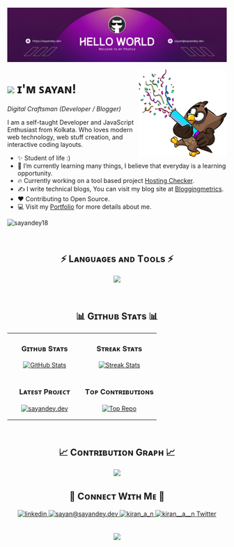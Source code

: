 <!--Banner-->
![sayandey18 banner image](./img/banner.png)

<!--Night Owl image-->
<div>
  <img align="right" width="40%" src="https://raw.githubusercontent.com/sayandey18/sayandey18/main/img/owl-image.png">
</div>

<!--Header Name-->
# <img src="https://emojis.slackmojis.com/emojis/images/1531849430/4246/blob-sunglasses.gif?1531849430" width="30"/> ɪ'ᴍ ꜱᴀʏᴀɴ! 
*Digital Craftsman (Developer / Blogger)*
<br /> 

<!--Start Intro-->               
<p align="left">I am a self-taught Developer and JavaScript Enthusiast from Kolkata. Who loves modern web technology, web stuff creation, and interactive coding layouts.</p>

- ✨ Student of life :)
- 🌱 I’m currently learning many things, I believe that everyday is a learning opportunity.
- 🔥 Currently working on a tool based project [Hosting Checker](https://hostingchecker.org/).
- ✍ I write technical blogs, You can visit my blog site at [Bloggingmetrics](https://bloggingmetrics.com/).
- ❤️ Contributing to Open Source.
- 💻 Visit my [Portfolio](https://sayandey.dev) for more details about me.
<!--End Intro-->

<!--Profile Count Badge-->
<p align="left">
  <img src="https://komarev.com/ghpvc/?username=sayandey18&label=Profile%20views&color=770677&style=for-the-badge&logo=star" alt="sayandey18" style="padding-right:20px;" />
</p>
<br />

<!--Languages and Tools Section-->       
<h2 align="center">⚡ Lᴀɴɢᴜᴀɢᴇs ᴀɴᴅ Tᴏᴏʟs ⚡</h2> 
<p align="center">
<img width="500px"  src="https://skillicons.dev/icons?i=bootstrap,tailwind,jquery,php,js,ts,nextjs,react,nodejs,nginx,wordpress,mysql,firebase,supabase,postman,vscode,arduino,git,devto,aws&perline=10"  />
</p>
<br />

<!--Github stats Table--> 
<h2 align="center">📊 Gɪᴛʜᴜʙ Sᴛᴀᴛs 📊</h2>

<table width="100%">
  <tr>
    <td width="50%">
      <h3 align="center"><strong>Gɪᴛʜᴜʙ Sᴛᴀᴛs</strong></h3>
      <p align="center">
        <a href="https://github.com/sayandey18">
          <img align="center" src="https://github-readme-stats.vercel.app/api?username=sayandey18&count_private=true&show_icons=true&theme=nightowl" alt="GitHub Stats" />
        </a>
      </p>
    </td>
    <td width="50%">
      <h3 align="center"><strong>Sᴛʀᴇᴀᴋ Sᴛᴀᴛs</strong></h3>
      <p align="center">
        <a href="https://github.com/sayandey18">
          <img align="center" src="https://streak-stats.demolab.com?user=sayandey18&theme=nightowl" alt="Streak Stats" />
        </a>
      </p>
    </td>
  </tr>
  <tr>
    <td width="50%">
      <h3 align="center"><strong>Lᴀᴛᴇsᴛ Pʀᴏᴊᴇᴄᴛ</strong></h3>
      <p align="center">
        <a href="https://github.com/sayandey18/sayandey.dev">
          <img align="center" width="470" src="https://github-readme-stats.vercel.app/api/pin/?username=sayandey18&repo=sayandey.dev&theme=nightowl&show_owner=true" alt="sayandey.dev" />
        </a>
      </p>
    </td>
    <td width="50%">
      <h3 align="center"><strong>Tᴏᴘ Cᴏɴᴛʀɪʙᴜᴛɪᴏɴs</strong></h3>
      <p align="center">
        <a href="https://github.com/sayandey18">
          <img align="center" src="https://github-contributor-stats.vercel.app/api?username=sayandey18&limit=3&theme=nightowl&show_owner=true&combine_all_yearly_contributions=true" alt="Top Repo" />
        </a>
      </p>
    </td>
  </tr>
</table>
<br />

<!--Contribution Graph-->
<h2 align="center">📈 Cᴏɴᴛʀɪʙᴜᴛɪᴏɴ Gʀᴀᴘʜ 📈</h2>
<div align="center">
    <img src="https://github-readme-activity-graph.vercel.app/graph?username=sayandey18&bg_color=011627&color=79d3c3&line=c792ea&point=ffeb95&area=true&hide_border=false" border-radius="15">
</div>

<!--Contact Section--> 

<h2 align="center">🤝 Cᴏɴɴᴇᴄᴛ Wɪᴛʜ Mᴇ 🤝 </h2>
<div align="center">
 <a href="https://www.linkedin.com/in/sayandey18/" target="_blank">
<img src=https://img.shields.io/badge/linkedin-%231E77B5.svg?&style=for-the-badge&logo=linkedin&logoColor=white alt=linkedin style="margin-bottom: 5px;" />
</a>
  
<a href="mailto:sayan@sayandey.dev" target="_blank">
<img src="https://img.shields.io/badge/Gmail-D14836?style=for-the-badge&logo=gmail&logoColor=white" alt=sayan@sayandey.dev mail style="margin-bottom: 5px;" />
</a>

<a href="https://www.instagram.com/mr.sayandey18/" target="_blank">
<img src=https://img.shields.io/badge/Instagram-E4405F?style=for-the-badge&logo=instagram&logoColor=white alt=kiran_a_n Instagram style="margin-bottom: 5px;" />
</a>

<a href="https://twitter.com/mrsayandey" target="_blank">
<img src="https://img.shields.io/badge/Twitter-1DA1F2?style=for-the-badge&logo=twitter&logoColor=white" alt="kiran__a__n Twitter" style="margin-bottom: 5px;" />
</a>
</div>
<br/>

<!--Footer--> 
<p align="center">
  <img src="https://capsule-render.vercel.app/api?type=waving&color=gradient&height=65&section=footer"/>
</p>
